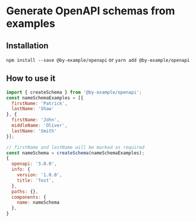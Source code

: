 # Generate OpenAPI schemas from examples

## Installation

`npm install --save @by-example/openapi`
or
`yarn add @by-example/openapi`

## How to use it
```js
import { createSchema } from '@by-example/openapi';
const nameSchemaExamples = [{
  firstName: 'Patrick',
  lastName: 'Shaw'
}, {
  firstName: 'John',
  middleName: 'Oliver',
  lastName: 'Smith'
}];

// firstName and lastName will be marked as required
const nameSchema = createSchema(nameSchemaExamples);
{
  openapi: '3.0.0',
  info: {
    version: '1.0.0',
    title: 'Test',
  },
  paths: {},
  components: {
    name: nameSchema
  },
}
```
